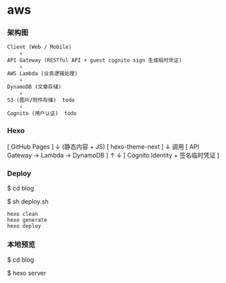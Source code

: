 # aws


### 架构图

    Client (Web / Mobile)
        ↓
    API Gateway (RESTful API + guest cognito sign 生成临时凭证) 
        ↓
    AWS Lambda (业务逻辑处理)
        ↓
    DynamoDB (文章存储)
        ↓
    S3 (图片/附件存储)  todo
        ↓
    Cognito (用户认证)  todo


### Hexo

[ GitHub Pages ]
       ↓ (静态内容 + JS)
 [ hexo-theme-next ]
       ↓ 调用
 [ API Gateway → Lambda → DynamoDB ]
       ↑            ↓
 [ Cognito Identity + 签名临时凭证 ]


 ### Deploy

 $ cd blog

 $ sh deploy.sh

    hexo clean
    hexo generate
    hexo deploy

### 本地预览

$ cd blog

$ hexo server